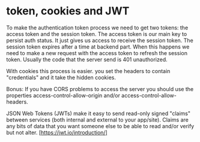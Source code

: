 # token, cookies and JWT

To make the authentication token process we need to get two tokens: the access token and the session token.
The access token is our main key to persist auth status.
 It just gives us access to receive the session token. The session token expires after a time at backend part.
 When this happens we need to make a new request with the access token to refresh the session token. Usually the code that the server send is 401 unauthorized.

With cookies this process is easier. you set the headers to contain "credentials" and it take the hidden cookies.

Bonus: If you have CORS problems to access the server you should use the properties access-control-allow-origin and/or access-control-allow-headers.

JSON Web Tokens (JWTs) make it easy to send read-only signed "claims" between services (both internal and external to your app/site).
 Claims are any bits of data that you want someone else to be able to read and/or verify but not alter.
 [https://jwt.io/introduction/]